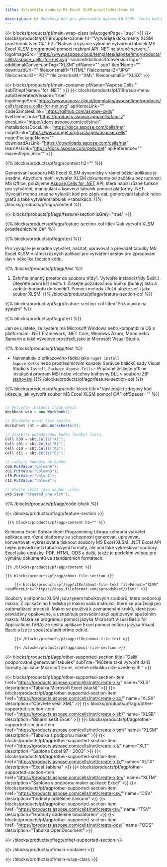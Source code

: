 ```yaml
---
title: Vytvářejte soubory MS Excel XLSM prostřednictvím C# 

description: C# Ukázkový kód pro generování dokumentů XLSM. Tento kód použijte k vytváření souborů MS Excel XLSM v rámci VB.NET, Asp.NET nebo jakékoli aplikace založené na .NET.
---
```

{{< blocks/products/pf/main-wrap-class isAutogenPage="true" >}}
{{< blocks/products/pf/i18n/upper-banner h1="Vytvářejte dokumenty XLSM prostřednictvím C#" h2="Nativní a vysoce výkonné vytváření tabulek MS Excel XLSM programově pomocí rozhraní API .NET na straně serveru." logoImageSrc="https://www.aspose.cloud/templates/aspose/img/products/cells/aspose_cells-for-net.svg" sourceAdditionalConversionTag="" additionalConversionTag="XLSM" pfName="" subTitlepfName="" downloadUrl="" fileiconsmall1="HTML" fileiconsmall2="JPG" fileiconsmall3="PDF" fileiconsmall4="XML" fileiconsmall5="XLSX" >}}

{{< blocks/products/pf/main-container pfName="Aspose.Cells " subTitlepfName="for .NET" >}}
{{< blocks/products/pf/i18n/sub-menu autoGeneratedVersion="true" logoImageSrc="https://www.aspose.cloud/templates/aspose/img/products/cells/aspose_cells-for-net.svg" apiHomeLink="" codeSamplesLink="https://github.com/aspose-cells" liveDemosLink="https://products.aspose.app/cells/family" docsLink="https://docs.aspose.com/cells/net" installationsDocsLink="https://docs.aspose.com/cells/net" nugetLink="https://www.nuget.org/packages/aspose.cells" nugetPackageName="" downloadAsLink="https://downloads.aspose.com/cells/net" learnAsLink="https://docs.aspose.com/cells/net" apiReference="" mavenRepoLink="" >}}

{{% blocks/products/pf/agp/content h2="" %}}

 Generování souboru MS Excel XLSM dynamicky v rámci běžící aplikace je snadné. Abychom mohli vytvářet XLSM dokumenty od začátku bez nutnosti MS Office, použijeme
 [Aspose.Cells for .NET](https://products.aspose.com/cells/net) 
 API, která nabízí různé funkce pro vytváření, manipulaci a konverzi tabulek pomocí platformy .NET. Vývojáři mohou snadno vylepšit kód pro zápis dat, generování tabulek nebo grafů a také vytváření tabulek v tabulkách.
{{% /blocks/products/pf/agp/content %}}

{{< blocks/products/pf/agp/feature-section isGrey="true" >}}

{{% blocks/products/pf/agp/feature-section-col title="Jak vytvořit XLSM prostřednictvím C#" %}}

{{% blocks/products/pf/agp/text %}}

 Pro vývojáře je snadné vytvářet, načítat, upravovat a převádět tabulky MS Excel XLSM v rámci různých aplikací pro vytváření sestav pro zpracování dat v několika řádcích kódu.

{{% /blocks/products/pf/agp/text %}}

1. Zahrňte jmenný prostor do souboru třídy1. Vytvořte instanci třídy Sešit.1. Otevřete první list sešitu.1. Získejte požadovanou buňku (buňky) listu a zadejte hodnotu do buněk.1. Pomocí metody Uložit uložte sešit jako soubor XLSM.
{{% /blocks/products/pf/agp/feature-section-col %}}

{{% blocks/products/pf/agp/feature-section-col title="Požadavky na systém" %}}

{{% blocks/products/pf/agp/text %}}

 Jen se ujistěte, že systém má Microsoft Windows nebo kompatibilní OS s platformami .NET Framework, .NET Core, Windows Azure, Mono nebo Xamarin a také vývojové prostředí, jako je Microsoft Visual Studio. 

{{% /blocks/products/pf/agp/text %}}

- Nainstalujte z příkazového řádku jako <code>nuget install Aspose.Cells</code> nebo prostřednictvím konzoly Správce balíčků sady Visual Studio s <code>Install-Package Aspose.Cells</code>.- Případně získejte offline instalační program MSI nebo všechny knihovny DLL v souboru ZIP <a href="https://downloads.aspose.com/cells/net">stahování</a>
{{% /blocks/products/pf/agp/feature-section-col %}}

{{% blocks/products/pf/agp/code-block title="Následující zdrojový kód ukazuje, jak vytvořit soubor MS Excel XLSM pomocí C#." offSpacer="" %}}

```cs

// Vytvořte instanci třídy Sešit.
Workbook wkb = new Workbook();

// Otevřete první list sešitu.
Worksheet sht = wkb.Worksheets[0];

// Získejte požadovanou buňku (buňky) listu.
Cell c00 = sht.Cells["A1"];
Cell c01 = sht.Cells["B1"];
Cell c10 = sht.Cells["A2"];
Cell c11 = sht.Cells["B2"];

// zadejte hodnotu do buněk.
c00.PutValue("ColumnA");
c01.PutValue("ColumnB");
c10.PutValue("ValueA");
c11.PutValue("ValueB");

// Uložte sešit jako soubor .xlsm.
wkb.Save("created_one.xlsm");


```

{{% /blocks/products/pf/agp/code-block %}}

{{< /blocks/products/pf/agp/feature-section >}}

<!-- aboutfile Starts -->

     
     {{% blocks/products/pf/agp/content h2="" %}}

 Knihovna Excel Spreadsheet Programming Library schopná vytvářet aplikace pro různé platformy se schopností generovat, upravovat, konvertovat, vykreslovat a tisknout soubory MS Excel XLSM. .NET Excel API nejen převádí mezi tabulkovými formáty, ale umí také vykreslovat soubory Excel jako obrázky, PDF, HTML, ODS a další, takže je perfektní volbou pro výměnu dokumentů ve standardních formátech.

    {{% /blocks/products/pf/agp/content %}}

    {{< blocks/products/pf/agp/about-file-section >}}

        {{< blocks/products/pf/agp/i18n/about-file-text fileFormat="XLSM" readMoreLink="https://docs.fileformat.com/spreadsheet/xlsm/" >}}
Soubory s příponou XLSM jsou typem tabulkových souborů, které podporují makra. Z aplikačního hlediska je makro sada instrukcí, které se používají pro automatizaci procesů. Makro se používá k zaznamenání kroků, které jsou prováděny opakovaně, a usnadňuje provádění akcí opětovným spuštěním makra. Makra se programují pomocí jazyka Microsoft Visual Basic for Applications (VBA) ze sešitu aplikace Excel pomocí editoru jazyka Visual Basic a lze je spouštět/ladit přímo odtud.

        {{< /blocks/products/pf/agp/i18n/about-file-text >}}

        {{< /blocks/products/pf/agp/about-file-section >}}

          

<!-- aboutfile Ends -->

{{< blocks/products/pf/agp/other-supported-section title="Další podporované generování tabulek" subTitle="Můžete také vytvořit další formáty aplikace Microsoft Excel, včetně několika níže uvedených." >}}

{{< blocks/products/pf/agp/other-supported-section-item href="https://products.aspose.com/cells/net/create-xls/" name="XLS" description="Tabulka Microsoft Excel (starší)" >}} 
{{< blocks/products/pf/agp/other-supported-section-item href="https://products.aspose.com/cells/net/create-xlsx/" name="XLSX" description="Otevřete sešit XML" >}} 
{{< blocks/products/pf/agp/other-supported-section-item href="https://products.aspose.com/cells/net/create-xlsb/" name="XLSB" description="Binární sešit Excel" >}} 
{{< blocks/products/pf/agp/other-supported-section-item href="https://products.aspose.com/cells/net/create-xlsm/" name="XLSM" description="Tabulka s podporou maker" >}} 
{{< blocks/products/pf/agp/other-supported-section-item href="https://products.aspose.com/cells/net/create-xlt/" name="XLT" description="Šablona Excel 97 - 2003" >}} 
{{< blocks/products/pf/agp/other-supported-section-item href="https://products.aspose.com/cells/net/create-xltx/" name="XLTX" description="Excel šablona" >}} 
{{< blocks/products/pf/agp/other-supported-section-item href="https://products.aspose.com/cells/net/create-xltm/" name="XLTM" description="Šablona s podporou maker aplikace Excel" >}} 
{{< blocks/products/pf/agp/other-supported-section-item href="https://products.aspose.com/cells/net/create-csv/" name="CSV" description="hodnoty oddělené čárkami" >}} 
{{< blocks/products/pf/agp/other-supported-section-item href="https://products.aspose.com/cells/net/create-tsv/" name="TSV" description="Hodnoty oddělené tabulátorem" >}} 
{{< blocks/products/pf/agp/other-supported-section-item href="https://products.aspose.com/cells/net/create-ods/" name="ODS" description="Tabulka OpenDocument" >}} 

{{< /blocks/products/pf/agp/other-supported-section >}}

{{< /blocks/products/pf/main-container >}}
    
{{< /blocks/products/pf/main-wrap-class >}}
